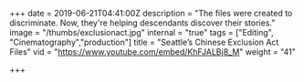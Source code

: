 +++
date = 2019-06-21T04:41:00Z
description = "The files were created to discriminate. Now, they're helping descendants discover their stories."
image = "/thumbs/exclusionact.jpg"
internal = "true"
tags = ["Editing", "Cinematography","production"]
title = "Seattle’s Chinese Exclusion Act Files"
vid = "https://www.youtube.com/embed/KhFJALBj8_M"
weight = "41"

+++
